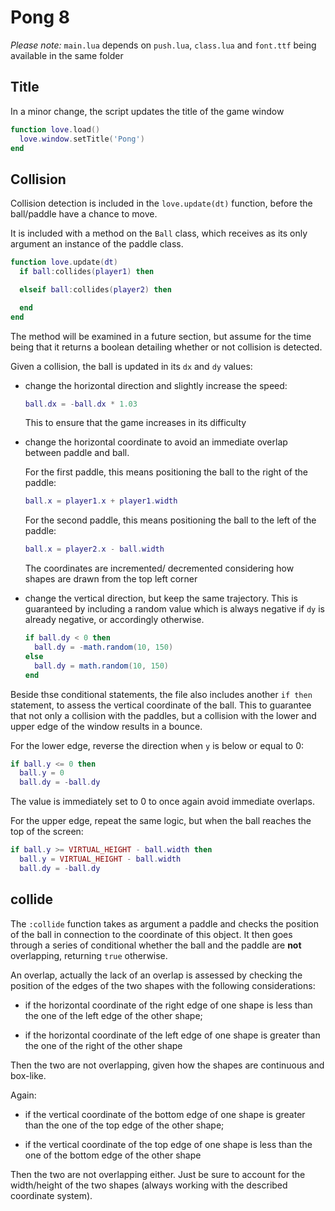 # Pong 8

_Please note:_ `main.lua` depends on `push.lua`, `class.lua` and `font.ttf` being available in the same folder

## Title

In a minor change, the script updates the title of the game window

```lua
function love.load()
  love.window.setTitle('Pong')
end
```

## Collision

Collision detection is included in the `love.update(dt)` function, before the ball/paddle have a chance to move.

It is included with a method on the `Ball` class, which receives as its only argument an instance of the paddle class.

```lua
function love.update(dt)
  if ball:collides(player1) then

  elseif ball:collides(player2) then

  end
end
```

The method will be examined in a future section, but assume for the time being that it returns a boolean detailing whether or not collision is detected.

Given a collision, the ball is updated in its `dx` and `dy` values:

- change the horizontal direction and slightly increase the speed:

  ```lua
  ball.dx = -ball.dx * 1.03
  ```

  This to ensure that the game increases in its difficulty

- change the horizontal coordinate to avoid an immediate overlap between paddle and ball.

  For the first paddle, this means positioning the ball to the right of the paddle:

  ```lua
  ball.x = player1.x + player1.width
  ```

  For the second paddle, this means positioning the ball to the left of the paddle:

  ```lua
  ball.x = player2.x - ball.width
  ```

  The coordinates are incremented/ decremented considering how shapes are drawn from the top left corner

- change the vertical direction, but keep the same trajectory. This is guaranteed by including a random value which is always negative if `dy` is already negative, or accordingly otherwise.

  ```lua
  if ball.dy < 0 then
    ball.dy = -math.random(10, 150)
  else
    ball.dy = math.random(10, 150)
  end
  ```

Beside thse conditional statements, the file also includes another `if then` statement, to assess the vertical coordinate of the ball. This to guarantee that not only a collision with the paddles, but a collision with the lower and upper edge of the window results in a bounce.

For the lower edge, reverse the direction when `y` is below or equal to 0:

```lua
if ball.y <= 0 then
  ball.y = 0
  ball.dy = -ball.dy
```

The value is immediately set to 0 to once again avoid immediate overlaps.

For the upper edge, repeat the same logic, but when the ball reaches the top of the screen:

```lua
if ball.y >= VIRTUAL_HEIGHT - ball.width then
  ball.y = VIRTUAL_HEIGHT - ball.width
  ball.dy = -ball.dy
```

## collide

The `:collide` function takes as argument a paddle and checks the position of the ball in connection to the coordinate of this object. It then goes through a series of conditional whether the ball and the paddle are **not** overlapping, returning `true` otherwise.

An overlap, actually the lack of an overlap is assessed by checking the position of the edges of the two shapes with the following considerations:

- if the horizontal coordinate of the right edge of one shape is less than the one of the left edge of the other shape;

- if the horizontal coordinate of the left edge of one shape is greater than the one of the right of the other shape

Then the two are not overlapping, given how the shapes are continuous and box-like.

Again:

- if the vertical coordinate of the bottom edge of one shape is greater than the one of the top edge of the other shape;

- if the vertical coordinate of the top edge of one shape is less than the one of the bottom edge of the other shape

Then the two are not overlapping either. Just be sure to account for the width/height of the two shapes (always working with the described coordinate system).
